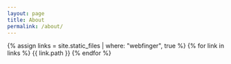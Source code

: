 ```yaml
---
layout: page
title: About
permalink: /about/
---
```


{% assign links = site.static_files | where: "webfinger", true %}
{% for link in links %}
  {{ link.path }}
{% endfor %}
